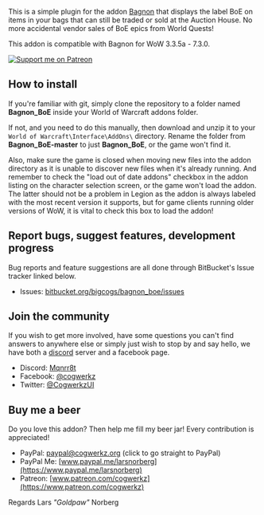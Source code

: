 This is a simple plugin for the addon [Bagnon](https://mods.curse.com/addons/wow/bagnon) that displays the label BoE on items in your bags that can still be traded or sold at the Auction House. No more accidental vendor sales of BoE epics from World Quests! 

This addon is compatible with Bagnon for WoW 3.3.5a - 7.3.0.

[ ![Support me on Patreon](http://i.imgur.com/kVU2d3f.png) ](https://www.patreon.com/cogwerkz)

## How to install
If you're familiar with git, simply clone the repository to a folder named **Bagnon_BoE** inside your World of Warcraft addons folder.

If not, and you need to do this manually, then download and unzip it to your `World of Warcraft\Interface\AddOns\` directory. Rename the folder from **Bagnon_BoE-master** to just **Bagnon_BoE**, or the game won't find it. 

Also, make sure the game is closed when moving new files into the addon directory as it is unable to discover new files when it's already running. And remember to check the "load out of date addons" checkbox in the addon listing on the character selection screen, or the game won't load the addon. The latter should not be a problem in Legion as the addon is always labeled with the most recent version it supports, but for game clients running older versions of WoW, it is vital to check this box to load the addon!

## Report bugs, suggest features, development progress
Bug reports and feature suggestions are all done through BitBucket's Issue tracker linked below. 

* Issues: [bitbucket.org/bigcogs/bagnon_boe/issues](https://bitbucket.org/bigcogs/bagnon_boe/issues)

## Join the community
If you wish to get more involved, have some questions you can't find answers to anywhere else or simply just wish to stop by and say hello, we have both a [discord](https://discordapp.com/) server and a facebook page.

* Discord: [Mqnrr8t](https://discord.gg/Mqnrr8t)
* Facebook: [@cogwerkz](https://www.facebook.com/cogwerkz)
* Twitter: [@CogwerkzUI](https://twitter.com/CogwerkzUI)

## Buy me a beer
Do you love this addon? Then help me fill my beer jar! Every contribution is appreciated! 

* PayPal: [paypal@cogwerkz.org](https://www.paypal.com/cgi-bin/webscr?hosted_button_id=NYTWF68FKGLL6&item_name=DiabolicUI+%28By+Lars+Norberg%29&cmd=_s-xclick) (click to go straight to PayPal)
* PayPal Me: [www.paypal.me/larsnorberg](https://www.paypal.me/larsnorberg)
* Patreon: [www.patreon.com/cogwerkz](https://www.patreon.com/cogwerkz)

Regards
Lars *"Goldpaw"* Norberg
